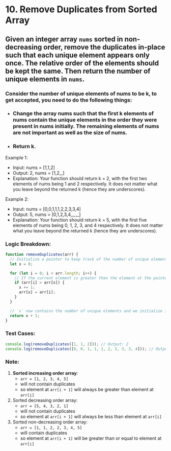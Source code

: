 # 10. Remove Duplicates from Sorted Array

## Given an integer array `nums` sorted in non-decreasing order, remove the duplicates in-place such that each unique element appears only once. The relative order of the elements should be kept the same. Then return the number of unique elements in `nums`.

### Consider the number of unique elements of nums to be k, to get accepted, you need to do the following things:

- ### Change the array nums such that the first k elements of nums contain the unique elements in the order they were present in nums initially. The remaining elements of nums are not important as well as the size of nums.

- ### Return k.

Example 1:

- Input: nums = [1,1,2]
- Output: 2, nums = [1,2,_]
- Explanation: Your function should return k = 2, with the first two elements of nums being 1 and 2 respectively.
  It does not matter what you leave beyond the returned k (hence they are underscores).

Example 2:

- Input: nums = [0,0,1,1,1,2,2,3,3,4]
- Output: 5, nums = [0,1,2,3,4,_,_,_,_,_]
- Explanation: Your function should return k = 5, with the first five elements of nums being 0, 1, 2, 3, and 4 respectively.
  It does not matter what you leave beyond the returned k (hence they are underscores).

### Logic Breakdown:

```javascript
function removeDuplicates(arr) {
  // Initialize a pointer to keep track of the number of unique elements
  let x = 0;

  for (let i = 0; i < arr.length; i++) {
    // If the current element is greater than the element at the pointer, increment the pointer and update the element at the pointer
    if (arr[i] > arr[x]) {
      x += 1;
      arr[x] = arr[i];
    }
  }

  // `x` now contains the number of unique elements and we initialize it to 0 to keep track of the number of unique elements in the array so now we need to increment `x` by 1 to get the number of unique elements
  return x + 1;
}
```

### Test Cases:

```javascript
console.log(removeDuplicates([1, 1, 2])); // Output: 2
console.log(removeDuplicates([0, 0, 1, 1, 1, 2, 2, 3, 3, 4])); // Output: 5
```

### Note:

1. **Sorted increasing order array**:
   - `arr = [1, 2, 3, 4, 5]`
   - will not contain duplicates
   - so element at `arr[i + 1]` will always be greater than element at `arr[i]`
2. Sorted decreasing order array:
   - `arr = [5, 4, 3, 2, 1]`
   - will not contain duplicates
   - so element at `arr[i + 1]` will always be less than element at `arr[i]`
3. Sorted non-decreasing order array:
   - `arr = [1, 1, 2, 2, 3, 4, 5]`
   - will contain duplicates
   - so element at `arr[i + 1]` will be greater than or equal to element at `arr[i]`
